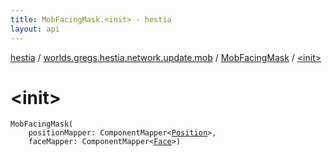 ```yaml
---
title: MobFacingMask.<init> - hestia
layout: api
---
```


<div class='api-docs-breadcrumbs'><a href="../../index.html">hestia</a> / <a href="../index.html">worlds.gregs.hestia.network.update.mob</a> / <a href="index.html">MobFacingMask</a> / <a href="./-init-.html">&lt;init&gt;</a></div>

# &lt;init&gt;

<div class="signature"><code><span class="identifier">MobFacingMask</span><span class="symbol">(</span><br/>&nbsp;&nbsp;&nbsp;&nbsp;<span class="parameterName" id="worlds.gregs.hestia.network.update.mob.MobFacingMask$<init>(com.artemis.ComponentMapper((worlds.gregs.hestia.game.plugins.core.components.map.Position)), com.artemis.ComponentMapper((worlds.gregs.hestia.game.plugins.entity.components.update.direction.Face)))/positionMapper">positionMapper</span><span class="symbol">:</span>&nbsp;<span class="identifier">ComponentMapper</span><span class="symbol">&lt;</span><a href="../../worlds.gregs.hestia.game.plugins.core.components.map/-position/index.html"><span class="identifier">Position</span></a><span class="symbol">&gt;</span><span class="symbol">, </span><br/>&nbsp;&nbsp;&nbsp;&nbsp;<span class="parameterName" id="worlds.gregs.hestia.network.update.mob.MobFacingMask$<init>(com.artemis.ComponentMapper((worlds.gregs.hestia.game.plugins.core.components.map.Position)), com.artemis.ComponentMapper((worlds.gregs.hestia.game.plugins.entity.components.update.direction.Face)))/faceMapper">faceMapper</span><span class="symbol">:</span>&nbsp;<span class="identifier">ComponentMapper</span><span class="symbol">&lt;</span><a href="../../worlds.gregs.hestia.game.plugins.entity.components.update.direction/-face/index.html"><span class="identifier">Face</span></a><span class="symbol">&gt;</span><span class="symbol">)</span></code></div>

